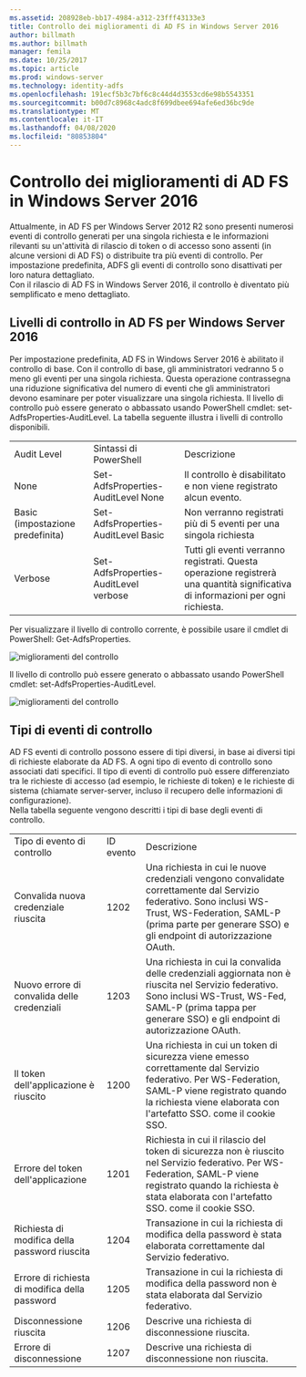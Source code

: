 ```yaml
---
ms.assetid: 208928eb-bb17-4984-a312-23fff43133e3
title: Controllo dei miglioramenti di AD FS in Windows Server 2016
author: billmath
ms.author: billmath
manager: femila
ms.date: 10/25/2017
ms.topic: article
ms.prod: windows-server
ms.technology: identity-adfs
ms.openlocfilehash: 191ecf5b3c7bf6c8c44d4d3553cd6e98b5543351
ms.sourcegitcommit: b00d7c8968c4adc8f699dbee694afe6ed36bc9de
ms.translationtype: MT
ms.contentlocale: it-IT
ms.lasthandoff: 04/08/2020
ms.locfileid: "80853804"
---
```

# <a name="auditing-enhancements-to-ad-fs-in-windows-server-2016"></a>Controllo dei miglioramenti di AD FS in Windows Server 2016


Attualmente, in AD FS per Windows Server 2012 R2 sono presenti numerosi eventi di controllo generati per una singola richiesta e le informazioni rilevanti su un'attività di rilascio di token o di accesso sono assenti (in alcune versioni di AD FS) o distribuite tra più eventi di controllo. Per impostazione predefinita, ADFS gli eventi di controllo sono disattivati per loro natura dettagliato.  
    Con il rilascio di AD FS in Windows Server 2016, il controllo è diventato più semplificato e meno dettagliato.  
  
## <a name="auditing-levels-in-ad-fs-for-windows-server-2016"></a>Livelli di controllo in AD FS per Windows Server 2016  
Per impostazione predefinita, AD FS in Windows Server 2016 è abilitato il controllo di base.  Con il controllo di base, gli amministratori vedranno 5 o meno gli eventi per una singola richiesta.  Questa operazione contrassegna una riduzione significativa del numero di eventi che gli amministratori devono esaminare per poter visualizzare una singola richiesta.   Il livello di controllo può essere generato o abbassato usando PowerShell cmdlet: set-AdfsProperties-AuditLevel.  La tabella seguente illustra i livelli di controllo disponibili.  
  
||||  
|-|-|-|  
|Audit Level|Sintassi di PowerShell|Descrizione|  
|None|Set-AdfsProperties-AuditLevel None|Il controllo è disabilitato e non viene registrato alcun evento.|  
|Basic (impostazione predefinita)|Set-AdfsProperties-AuditLevel Basic|Non verranno registrati più di 5 eventi per una singola richiesta|  
|Verbose|Set-AdfsProperties-AuditLevel verbose|Tutti gli eventi verranno registrati.  Questa operazione registrerà una quantità significativa di informazioni per ogni richiesta.|  
  
Per visualizzare il livello di controllo corrente, è possibile usare il cmdlet di PowerShell: Get-AdfsProperties.  
  
![miglioramenti del controllo](media/Auditing-Enhancements-to-AD-FS-in-Windows-Server-2016/ADFS_Audit_1.PNG)  
  
Il livello di controllo può essere generato o abbassato usando PowerShell cmdlet: set-AdfsProperties-AuditLevel.  
  
![miglioramenti del controllo](media/Auditing-Enhancements-to-AD-FS-in-Windows-Server-2016/ADFS_Audit_2.png)  
  
## <a name="types-of-audit-events"></a>Tipi di eventi di controllo  
AD FS eventi di controllo possono essere di tipi diversi, in base ai diversi tipi di richieste elaborate da AD FS. A ogni tipo di evento di controllo sono associati dati specifici.  Il tipo di eventi di controllo può essere differenziato tra le richieste di accesso (ad esempio, le richieste di token) e le richieste di sistema (chiamate server-server, incluso il recupero delle informazioni di configurazione).    
  Nella tabella seguente vengono descritti i tipi di base degli eventi di controllo.  
  
||||  
|-|-|-|  
|Tipo di evento di controllo|ID evento|Descrizione|  
|Convalida nuova credenziale riuscita|1202|Una richiesta in cui le nuove credenziali vengono convalidate correttamente dal Servizio federativo. Sono inclusi WS-Trust, WS-Federation, SAML-P (prima parte per generare SSO) e gli endpoint di autorizzazione OAuth.|  
|Nuovo errore di convalida delle credenziali|1203|Una richiesta in cui la convalida delle credenziali aggiornata non è riuscita nel Servizio federativo. Sono inclusi WS-Trust, WS-Fed, SAML-P (prima tappa per generare SSO) e gli endpoint di autorizzazione OAuth.|  
|Il token dell'applicazione è riuscito|1200|Una richiesta in cui un token di sicurezza viene emesso correttamente dal Servizio federativo. Per WS-Federation, SAML-P viene registrato quando la richiesta viene elaborata con l'artefatto SSO. come il cookie SSO.|  
|Errore del token dell'applicazione|1201|Richiesta in cui il rilascio del token di sicurezza non è riuscito nel Servizio federativo. Per WS-Federation, SAML-P viene registrato quando la richiesta è stata elaborata con l'artefatto SSO. come il cookie SSO.|  
|Richiesta di modifica della password riuscita|1204|Transazione in cui la richiesta di modifica della password è stata elaborata correttamente dal Servizio federativo.|  
|Errore di richiesta di modifica della password|1205|Transazione in cui la richiesta di modifica della password non è stata elaborata dal Servizio federativo.| 
|Disconnessione riuscita|1206|Descrive una richiesta di disconnessione riuscita.|  
|Errore di disconnessione|1207|Descrive una richiesta di disconnessione non riuscita.|  

  


